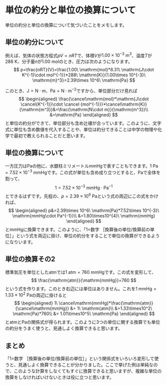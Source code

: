 # 単位の約分と単位の換算について

単位の約分と単位の換算について気づいたことをメモします。

## 単位の約分について

例えば、気体の状態方程式$pV=nRT$で、体積$V$が$1.00\times 10^{-3}\ \mathrm{m}^3$、温度$T$が$288\ \mathrm{K}$、分子量$n$が$1.00\ \mathrm{mol}$のとき、圧力は次のようになります。
$$
p=\frac{nRT}{V}=\frac{1.00\ \mathrm{mol}*8.31\ \mathrm{J\cdot K^{-1}\cdot mol^{-1}}*288\ \mathrm{K}}{1.00\times 10^{-3}\ \mathrm{m}^3}=2.39\times 10^6\ \mathrm{Pa}
$$

このとき、$\mathrm{J=N\cdot m}$、$\mathrm{Pa=N\cdot m^{-2}}$ですから、単位部分だけ見れば
$$
\begin{aligned}
\frac{\cancel\mathrm{mol}*\mathrm{J\cdot \cancel{K^{-1}}\cdot \cancel {mol^{-1}}}*\cancel\mathrm{K}}{\mathrm{m^3}}&=\frac{\mathrm{N\cdot m}}{\mathrm{m^3}}\\
&=\mathrm{Pa}
\end{aligned}
$$
と単位の約分ができて、単位部分も含め辻褄が合っています。このように、文字式に単位も含め数値を代入することや、単位は約分できることは中学の物理や化学で最初で教えられることだと思います。

## 単位の換算について

一方圧力は$\mathrm{Pa}$の他に、水銀柱ミリメートル$\mathrm{mmHg}$で表すこともできます。$1\ \mathrm{Pa}=7.52\times 10^{-3}\ \mathrm{mmHg}$です。この式が単位も含め成り立つとすると、$\mathrm{Pa}$で全体を割って、
$$
1=7.52\times 10^{-3}\ \mathrm{mmHg\cdot Pa^{-1}}
$$
とできるはずです。先程の、$p=2.39\times 10^6\ \mathrm{Pa}$という式の両辺にこの式をかければ、
$$
\begin{aligned}
p&=2.39\times 10^6\ \mathrm{Pa}*7.52\times 10^{-3}\ \mathrm{mmHg\cdot Pa^{-1}}\\
&=1.80\times10^{4}\ \mathrm{mmHg}
\end{aligned}
$$
と$\mathrm{mmHg}$に換算できます。このように、「1=数字 ［換算後の単位/換算前の単位］」という式を両辺に掛け、単位の約分をすることで単位の換算ができるようになりいます。

## 単位の換算その2

標準気圧を単位とした$\mathrm{atm}$では$1\ \mathrm{atm}=760\ \mathrm{mmHg}$です。この式を変形して、
$$
\frac{\mathrm{atm}}{\mathrm{mmHg}}=760
$$
という式を作ります。このとき右辺には単位はありません。これを$1\ \mathrm{mmHg}=1.33\times10^2\ \mathrm{Pa}$の両辺に掛けると
$$
\begin{aligned}
1\ \cancel\mathrm{mmHg}*\frac{\mathrm{atm}}{\cancel\mathrm{mmHg}} &= 1\ \mathrm{atm}\\
&=1.33\times10^2\ \mathrm{Pa}*760\\
&= 1.01\times10^5\ \mathrm{Pa}
\end{aligned}
$$
と$\mathrm{atm}$と$\mathrm{Pa}$の関係式が得られます。このように3つの単位に関する換算でも単位の約分をうまく使うと、見通しよく換算できると思います。


## まとめ

「1=数字 ［換算後の単位/換算前の単位］」という関係式をいろいろ変形して使うと、見通しよく換算できることが分かりました。ここで挙げた例は単純なので、このような計算をしなくてもすぐに換算できると思いますが、複雑な単位の換算をしなければいけないときは役に立つと思います。
